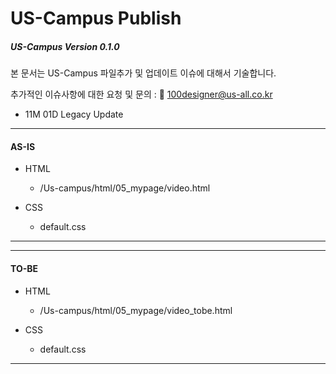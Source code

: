 # US-Campus Publish

##### US-Campus Version 0.1.0

본 문서는 US-Campus 파일추가 및 업데이트 이슈에 대해서 기술합니다.

추가적인 이슈사항에 대한 요청 및 문의 : 📨 100designer@us-all.co.kr

- 11M 01D Legacy Update


---

#### AS-IS

- HTML

  - /Us-campus/html/05_mypage/video.html


- CSS

  - default.css


---


---

#### TO-BE

- HTML

  - /Us-campus/html/05_mypage/video_tobe.html


- CSS

  - default.css


---
